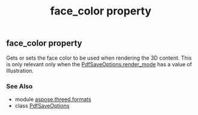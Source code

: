 ﻿---
title: face_color property
second_title: Aspose.3D for Python via .NET API References
description: 
type: docs
weight: 70
url: /python-net/aspose.threed.formats/pdfsaveoptions/face_color/
is_root: false
---

## face_color property


Gets or sets the face color to be used  when rendering the 3D content. 
This is only relevant only when the [PdfSaveOptions.render_mode](/3d/python-net/aspose.threed.formats/pdfsaveoptions#render_mode) has a value of Illustration.

### See Also
* module [aspose.threed.formats](../../)
* class [PdfSaveOptions](/3d/python-net/aspose.threed.formats/pdfsaveoptions)
